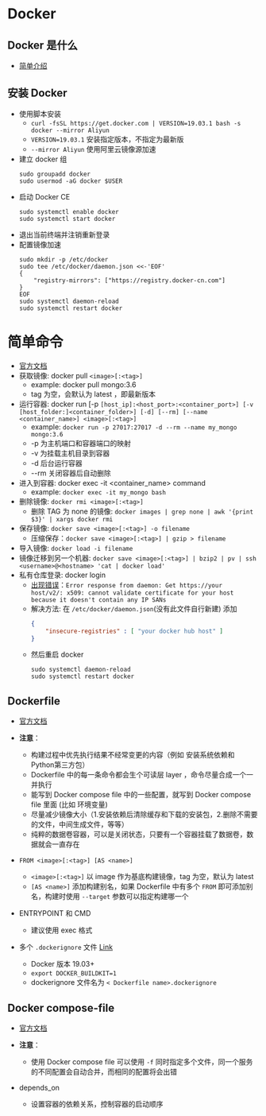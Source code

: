 # Docker 

## Docker 是什么
- [简单介绍](https://juejin.im/post/5b260ec26fb9a00e8e4b031a)

## 安装 Docker
- 使用脚本安装
    - `curl -fsSL https://get.docker.com | VERSION=19.03.1 bash -s docker --mirror Aliyun`
    - `VERSION=19.03.1` 安装指定版本，不指定为最新版
    - `--mirror Aliyun` 使用阿里云镜像源加速
- 建立 docker 组
    ```shell
    sudo groupadd docker
    sudo usermod -aG docker $USER
    ```
- 启动 Docker CE
    ```sheji
    sudo systemctl enable docker
    sudo systemctl start docker
    ```
- 退出当前终端并注销重新登录
- 配置镜像加速
    ```
    sudo mkdir -p /etc/docker
    sudo tee /etc/docker/daemon.json <<-'EOF'
    {
        "registry-mirrors": ["https://registry.docker-cn.com"]
    }
    EOF
    sudo systemctl daemon-reload
    sudo systemctl restart docker
    ```

# 简单命令
- [官方文档](https://docs.docker.com/engine/reference/commandline/cli/)
- 获取镜像: docker pull `<image>[:<tag>]`
    - example: docker pull mongo:3.6
    - tag 为空，会默认为 latest ，即最新版本
- 运行容器: docker run [-p `[host_ip]:<host_port>:<container_port>] [-v [host_folder:]<container_folder>] [-d] [--rm] [--name <container_name>] <image>[:<tag>]`
    - example: `docker run -p 27017:27017 -d --rm --name my_mongo mongo:3.6`
    - -p 为主机端口和容器端口的映射
    - -v 为挂载主机目录到容器
    - -d 后台运行容器
    - --rm 关闭容器后自动删除
- 进入到容器: docker exec -it <container_name> command
    - example: `docker exec -it my_mongo bash`
- 删除镜像: `docker rmi <image>[:<tag>]`
    - 删除 TAG 为 none 的镜像: `docker images | grep none | awk '{print $3}' | xargs docker rmi`
- 保存镜像: `docker save <image>[:<tag>] -o filename`
    - 压缩保存：`docker save <image>[:<tag>] | gzip > filename`
- 导入镜像: `docker load -i filename`
- 镜像迁移到另一个机器: `docker save <image>[:<tag>] | bzip2 | pv | ssh <username>@<hostname> 'cat | docker load'`
- 私有仓库登录: docker login
    - [出现错误](https://stackoverflow.com/questions/42211380/add-insecure-registry-to-docker)：`Error response from daemon: Get https://your host/v2/: x509: cannot validate certificate for your host because it doesn't contain any IP SANs`
    - 解决方法: 在 `/etc/docker/daemon.json`(没有此文件自行新建) 添加
        ```json
        {
            "insecure-registries" : [ "your docker hub host" ]
        }
        ```
    - 然后重启 docker
        ```shell
        sudo systemctl daemon-reload
        sudo systemctl restart docker
        ```


## Dockerfile
- [官方文档](https://docs.docker.com/engine/reference/builder/)

- **注意**：
    - 构建过程中优先执行结果不经常变更的内容（例如 安装系统依赖和Python第三方包）
    - Dockerfile 中的每一条命令都会生个可读层 layer ，命令尽量合成一个一并执行
    - 能写到 Docker compose file 中的一些配置，就写到 Docker compose file 里面 (比如 环境变量)
    - 尽量减少镜像大小（1.安装依赖后清除缓存和下载的安装包，2.删除不需要的文件，中间生成文件，等等）
    - 纯粹的数据卷容器，可以是关闭状态，只要有一个容器挂载了数据卷，数据就会一直存在

- `FROM <image>[:<tag>] [AS <name>]`
    - `<image>[:<tag>]` 以 image 作为基底构建镜像，tag 为空，默认为 latest
    - `[AS <name>]` 添加构建别名，如果 Dockerfile 中有多个 `FROM` 即可添加别名，构建时使用 `--target` 参数可以指定构建哪一个 
- ENTRYPOINT 和 CMD
    - 建议使用 exec 格式
    
- 多个 `.dockerignore` 文件 [Link](https://github.com/moby/moby/issues/12886#issuecomment-480575928)
    - Docker 版本 19.03+
    - `export DOCKER_BUILDKIT=1`
    - dockerignore 文件名为 `< Dockerfile name>.dockerignore`



## Docker compose-file
- [官方文档](https://docs.docker.com/compose/compose-file/)

- **注意**：
    - 使用 Docker compose file 可以使用 `-f` 同时指定多个文件，同一个服务的不同配置会自动合并，而相同的配置将会出错

- depends_on
    - 设置容器的依赖关系，控制容器的启动顺序
